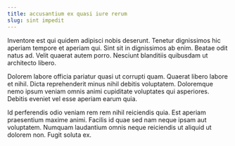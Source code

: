 ```yaml
---
title: accusantium ex quasi iure rerum
slug: sint impedit
---
```


Inventore est qui quidem adipisci nobis deserunt. Tenetur dignissimos hic aperiam tempore et aperiam qui. Sint sit in dignissimos ab enim. Beatae odit natus ad. Velit quaerat autem porro. Nesciunt blanditiis quibusdam ut architecto libero.

Dolorem labore officia pariatur quasi ut corrupti quam. Quaerat libero labore et nihil. Dicta reprehenderit minus nihil debitis voluptatem. Doloremque nemo ipsum veniam omnis animi cupiditate voluptates qui asperiores. Debitis eveniet vel esse aperiam earum quia.

Id perferendis odio veniam rem rem nihil reiciendis quia. Est aperiam praesentium maxime animi. Facilis id quae sed nam neque ipsam aut voluptatem. Numquam laudantium omnis neque reiciendis ut aliquid ut dolorem non. Fugit soluta ex.
